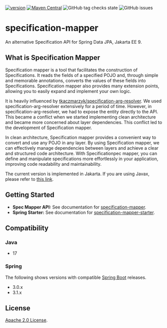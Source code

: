 [![version](https://img.shields.io/github/v/release/softleader/specification-mapper?color=brightgreen&sort=semver)](https://github.com/softleader/specification-mapper/releases/latest)
[![Maven Central](https://img.shields.io/maven-central/v/tw.com.softleader.data/specification-mapper-parent?color=orange)](https://search.maven.org/search?q=g:tw.com.softleader.data%20AND%20a:specification-mapper*)
![GitHub tag checks state](https://img.shields.io/github/checks-status/softleader/specification-mapper/main)
![GitHub issues](https://img.shields.io/github/issues-raw/softleader/specification-mapper)

# specification-mapper

An alternative Specification API for Spring Data JPA, Jakarta EE 9. 

## What is Specification Mapper

Specification mapper is a tool that facilitates the construction of Specifications. It reads the fields of a specified POJO and, through simple and memorable annotations, converts the values of these fields into Specifications. Specification mapper also provides many extension points, allowing you to easily expand and implement your own logic.

It is heavily influenced by [tkaczmarzyk/specification-arg-resolver](https://github.com/tkaczmarzyk/specification-arg-resolver). We used specification-arg-resolver extensively for a period of time. However, in specification-arg-resolver, we had to expose the entity directly to the API. This became a conflict when we started implementing clean architecture and became more concerned about layer dependencies. This conflict led to the development of Specification mapper.

In clean architecture, Specification mapper provides a convenient way to convert and use any POJO in any layer. By using Specification mapper, we can effectively manage dependencies between layers and achieve a clear and structured code architecture. With Specificationpec mapper, you can define and manipulate specifications more effortlessly in your application, improving code readability and maintainability.

The current version is implemented in Jakarta. If you are using Javax, please refer to [this link](https://github.com/softleader/specification-mapper).

## Getting Started

- **Spec Mapper API:** See documentation for [specification-mapper](./mapper).
- **Spring Starter:** See documentation for [specification-mapper-starter](./starter).

## Compatibility

### Java

- 17

### Spring

The following shows versions with compatible [Spring Boot](https://spring.io/projects/spring-boot) releases.

- 3.0.x
- 3.1.x

## License

[Apache 2.0 License](./LICENSE).
